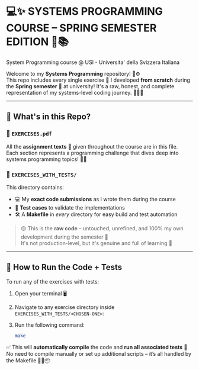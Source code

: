 # 💻✨ SYSTEMS PROGRAMMING COURSE – SPRING SEMESTER EDITION 🌸📚
System Programming course @ USI - Universita' della Svizzera Italiana


Welcome to my **Systems Programming** repository! 🧠⚙️  
This repo includes every single exercise 📝 I developed **from scratch** during the **Spring semester** 🌱 at university! It's a raw, honest, and complete representation of my systems-level coding journey. 💪🧑‍💻

---

## 📁 What's in this Repo?

### 📜 `EXERCISES.pdf`
All the **assignment texts** 📑 given throughout the course are in this file.  
Each section represents a programming challenge that dives deep into systems programming topics! 🧵🧰

### 🧪 `EXERCISES_WITH_TESTS/`
This directory contains:
- 💻 My **exact code submissions** as I wrote them during the course
- 🧪 **Test cases** to validate the implementations
- 🛠️ A **Makefile** in *every* directory for easy build and test automation

> 🟡 This is the **raw code** – untouched, unrefined, and 100% my own development during the semester 💯  
> It's not production-level, but it's genuine and full of learning 🙌

---

## 🚀 How to Run the Code + Tests

To run any of the exercises with tests:

1. Open your terminal 🖥️

2. Navigate to any exercise directory inside `EXERCISES_WITH_TESTS/<CHOSEN-ONE>`:

3. Run the following command: 
    ```bash
    make
    ```

✅ This will **automatically compile** the code and **run all associated tests** 🎯  
No need to compile manually or set up additional scripts – it’s all handled by the Makefile 🧙‍♂️📦


